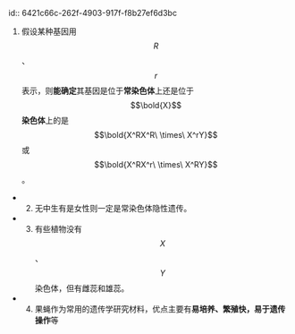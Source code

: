 id:: 6421c66c-262f-4903-917f-f8b27ef6d3bc
1. 假设某种基因用$$R$$、$$r$$表示，则**能确定**其基因是位于**常染色体**上还是位于$$\bold{X}$$**染色体**上的是$$\bold{X^RX^R\ \times\ X^rY}$$或$$\bold{X^RX^r\ \times\ X^RY}$$。

- 2. 无中生有是女性则一定是常染色体隐性遗传。
- 3. 有些植物没有$$X$$、$$Y$$染色体，但有雌蕊和雄蕊。
- 4. 果蝇作为常用的遗传学研究材料，优点主要有**易培养、繁殖快，易于遗传操作**等